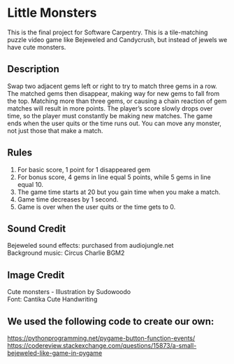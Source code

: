 # Little Monsters

This is the final project for Software Carpentry. This is a tile-matching puzzle video game like Bejeweled and Candycrush, but instead of jewels we have cute monsters.  


## Description 

Swap two adjacent gems left or right to try to match three gems in a row. The matched gems then disappear, making way for new gems to fall from the top. Matching more than three gems, or causing a chain reaction of gem matches will result in more points. The player’s score slowly drops over time, so the player must constantly be making new matches. The game ends when the user quits or the time runs out. You can move any monster, not just those that make a match.


## Rules

1) For basic score, 1 point for 1 disappeared gem
2) For bonus score, 4 gems in line equal 5 points, while 5 gems in line equal 10.
3) The game time starts at 20 but you gain time when you make a match. 
4) Game time decreases by 1 second.
5) Game is over when the user quits or the time gets to 0.


## Sound Credit

Bejeweled sound effects: purchased from audiojungle.net  
Background music: Circus Charlie BGM2 


## Image Credit

Cute monsters - Illustration by Sudowoodo  
Font: Cantika Cute Handwriting


## We used the following code to create our own:

https://pythonprogramming.net/pygame-button-function-events/
https://codereview.stackexchange.com/questions/15873/a-small-bejeweled-like-game-in-pygame

